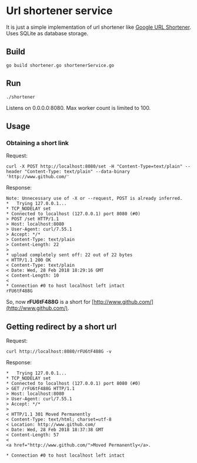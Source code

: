# Url shortener service

It is just a simple implementation of url shortener like [Google URL Shortener](https://goo.gl/).
Uses SQLite as database storage.

## Build

```
go build shortener.go shortenerService.go
```

## Run

```
./shortener
```

Listens on 0.0.0.0:8080.
Max worker count is limited to 100.

## Usage

### Obtaining a short link

Request:
```
curl -X POST http://localhost:8080/set -H "Content-Type=text/plain" --header "Content-Type: text/plain" --data-binary 'http://www.github.com/'
```

Response:
```
Note: Unnecessary use of -X or --request, POST is already inferred.
*   Trying 127.0.0.1...
* TCP_NODELAY set
* Connected to localhost (127.0.0.1) port 8080 (#0)
> POST /set HTTP/1.1
> Host: localhost:8080
> User-Agent: curl/7.55.1
> Accept: */*
> Content-Type: text/plain
> Content-Length: 22
> 
* upload completely sent off: 22 out of 22 bytes
< HTTP/1.1 200 OK
< Content-Type: text/plain
< Date: Wed, 28 Feb 2018 18:29:16 GMT
< Content-Length: 10
< 
* Connection #0 to host localhost left intact
rFU6tF488G
```

So, now **rFU6tF488G** is a short for [http://www.github.com/](http://www.github.com/).

## Getting redirect by a short url

Request:
```
curl http://localhost:8080/rFU6tF488G -v
```

Response:
```
*   Trying 127.0.0.1...
* TCP_NODELAY set
* Connected to localhost (127.0.0.1) port 8080 (#0)
> GET /rFU6tF488G HTTP/1.1
> Host: localhost:8080
> User-Agent: curl/7.55.1
> Accept: */*
> 
< HTTP/1.1 301 Moved Permanently
< Content-Type: text/html; charset=utf-8
< Location: http://www.github.com/
< Date: Wed, 28 Feb 2018 18:37:38 GMT
< Content-Length: 57
< 
<a href="http://www.github.com/">Moved Permanently</a>.

* Connection #0 to host localhost left intact
```